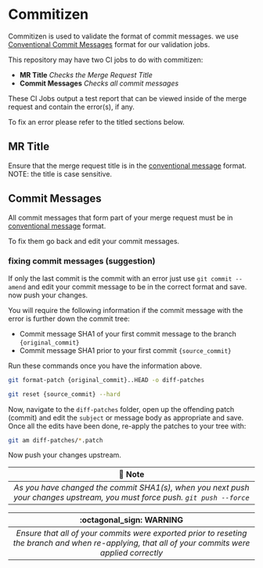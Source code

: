 # Commitizen
Commitizen is used to validate the format of commit messages. we use [Conventional Commit Messages](https://www.conventionalcommits.org/en/v1.0.0/) format for our validation jobs.

This repository may have two CI jobs to do with commitizen:
- **MR Title** *Checks the Merge Request Title*
- **Commit Messages** *Checks all commit messages*

These CI Jobs output a test report that can be viewed inside of the merge request and contain the error(s), if any.

To fix an error please refer to the titled sections below.

## MR Title
Ensure that the merge request title is in the [conventional message](https://www.conventionalcommits.org/en/v1.0.0/) format. NOTE: the title is case sensitive.


## Commit Messages
All commit messages that form part of your merge request must be in [conventional message](https://www.conventionalcommits.org/en/v1.0.0/) format. 

To fix them go back and edit your commit messages.


### fixing commit messages (suggestion)

If only the last commit is the commit with an error just use `git commit --amend` and edit your commit message to be in the correct format and save. now push your changes. 


You will require the following information if the commit message with the error is further down the commit tree:
 - Commit message SHA1 of your first commit message to the branch `{original_commit}`
 - Commit message SHA1 prior to your first commit `{source_commit}`

Run these commands once you have the information above.
``` bash
git format-patch {original_commit}..HEAD -o diff-patches

git reset {source_commit} --hard
```

Now, navigate to the `diff-patches` folder, open up the offending patch (commit) and edit the `subject` or message body as appropriate and save. Once all the edits have been done, re-apply the patches to your tree with:

``` bash
git am diff-patches/*.patch
```
Now push your changes upstream.

| :notebook_with_decorative_cover: Note  |
|:-----:|
|  *As you have changed the commit SHA1(s), when you next push your changes upstream, you must force push. `git push --force`*  |

| :octagonal_sign: **WARNING**  |
|:-----:|
|  *Ensure that all of your commits were exported prior to reseting the branch and when re-applying, that all of your commits were applied correctly*  |
